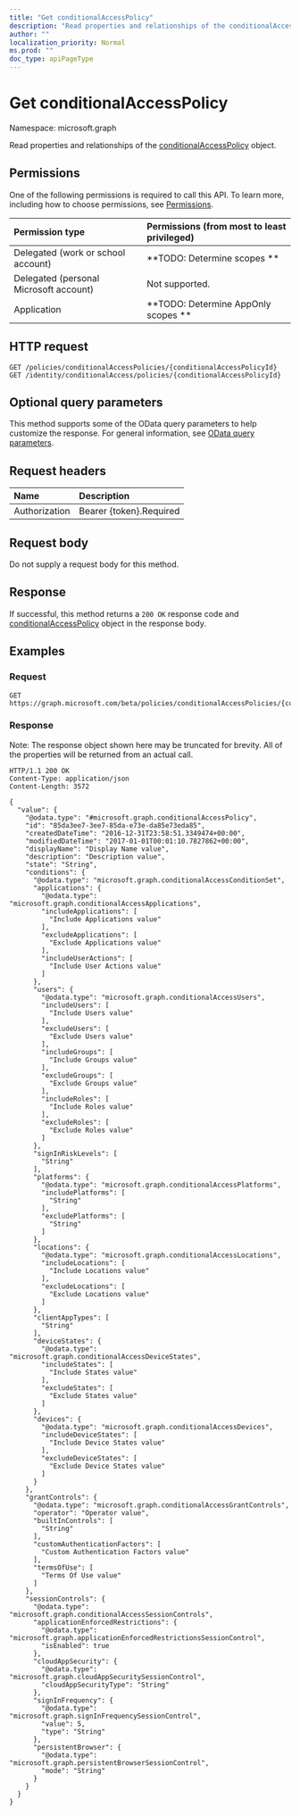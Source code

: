 ```yaml
---
title: "Get conditionalAccessPolicy"
description: "Read properties and relationships of the conditionalAccessPolicy object."
author: ""
localization_priority: Normal
ms.prod: ""
doc_type: apiPageType
---
```


# Get conditionalAccessPolicy

Namespace: microsoft.graph

Read properties and relationships of the [conditionalAccessPolicy](../resources/conditionalaccesspolicy.md) object.

## Permissions
One of the following permissions is required to call this API. To learn more, including how to choose permissions, see [Permissions](/concepts/permissions-reference.md).

|Permission type|Permissions (from most to least privileged)|
|:---|:---|
|Delegated (work or school account)|**TODO: Determine scopes **|
|Delegated (personal Microsoft account)|Not supported.|
|Application|**TODO: Determine AppOnly scopes **|

## HTTP request
<!-- {
  "blockType": "ignored"
}
-->
``` http
GET /policies/conditionalAccessPolicies/{conditionalAccessPolicyId}
GET /identity/conditionalAccess/policies/{conditionalAccessPolicyId}
```

## Optional query parameters
This method supports some of the OData query parameters to help customize the response. For general information, see [OData query parameters](/graph/query-parameters).

## Request headers
|Name|Description|
|:---|:---|
|Authorization|Bearer {token}.Required|

## Request body
Do not supply a request body for this method.

## Response
If successful, this method returns a `200 OK` response code and [conditionalAccessPolicy](../resources/conditionalaccesspolicy.md) object in the response body.

## Examples

### Request
<!-- {
  "blockType": "request",
  "name": "get_conditionalaccesspolicy"
}
-->
``` http
GET https://graph.microsoft.com/beta/policies/conditionalAccessPolicies/{conditionalAccessPolicyId}
```

### Response
Note: The response object shown here may be truncated for brevity. All of the properties will be returned from an actual call.
<!-- {
  "blockType": "response",
  "truncated": true,
  "@odata.type": "microsoft.graph.conditionalAccessPolicy"
}
-->
``` http
HTTP/1.1 200 OK
Content-Type: application/json
Content-Length: 3572

{
  "value": {
    "@odata.type": "#microsoft.graph.conditionalAccessPolicy",
    "id": "85da3ee7-3ee7-85da-e73e-da85e73eda85",
    "createdDateTime": "2016-12-31T23:58:51.3349474+00:00",
    "modifiedDateTime": "2017-01-01T00:01:10.7827862+00:00",
    "displayName": "Display Name value",
    "description": "Description value",
    "state": "String",
    "conditions": {
      "@odata.type": "microsoft.graph.conditionalAccessConditionSet",
      "applications": {
        "@odata.type": "microsoft.graph.conditionalAccessApplications",
        "includeApplications": [
          "Include Applications value"
        ],
        "excludeApplications": [
          "Exclude Applications value"
        ],
        "includeUserActions": [
          "Include User Actions value"
        ]
      },
      "users": {
        "@odata.type": "microsoft.graph.conditionalAccessUsers",
        "includeUsers": [
          "Include Users value"
        ],
        "excludeUsers": [
          "Exclude Users value"
        ],
        "includeGroups": [
          "Include Groups value"
        ],
        "excludeGroups": [
          "Exclude Groups value"
        ],
        "includeRoles": [
          "Include Roles value"
        ],
        "excludeRoles": [
          "Exclude Roles value"
        ]
      },
      "signInRiskLevels": [
        "String"
      ],
      "platforms": {
        "@odata.type": "microsoft.graph.conditionalAccessPlatforms",
        "includePlatforms": [
          "String"
        ],
        "excludePlatforms": [
          "String"
        ]
      },
      "locations": {
        "@odata.type": "microsoft.graph.conditionalAccessLocations",
        "includeLocations": [
          "Include Locations value"
        ],
        "excludeLocations": [
          "Exclude Locations value"
        ]
      },
      "clientAppTypes": [
        "String"
      ],
      "deviceStates": {
        "@odata.type": "microsoft.graph.conditionalAccessDeviceStates",
        "includeStates": [
          "Include States value"
        ],
        "excludeStates": [
          "Exclude States value"
        ]
      },
      "devices": {
        "@odata.type": "microsoft.graph.conditionalAccessDevices",
        "includeDeviceStates": [
          "Include Device States value"
        ],
        "excludeDeviceStates": [
          "Exclude Device States value"
        ]
      }
    },
    "grantControls": {
      "@odata.type": "microsoft.graph.conditionalAccessGrantControls",
      "operator": "Operator value",
      "builtInControls": [
        "String"
      ],
      "customAuthenticationFactors": [
        "Custom Authentication Factors value"
      ],
      "termsOfUse": [
        "Terms Of Use value"
      ]
    },
    "sessionControls": {
      "@odata.type": "microsoft.graph.conditionalAccessSessionControls",
      "applicationEnforcedRestrictions": {
        "@odata.type": "microsoft.graph.applicationEnforcedRestrictionsSessionControl",
        "isEnabled": true
      },
      "cloudAppSecurity": {
        "@odata.type": "microsoft.graph.cloudAppSecuritySessionControl",
        "cloudAppSecurityType": "String"
      },
      "signInFrequency": {
        "@odata.type": "microsoft.graph.signInFrequencySessionControl",
        "value": 5,
        "type": "String"
      },
      "persistentBrowser": {
        "@odata.type": "microsoft.graph.persistentBrowserSessionControl",
        "mode": "String"
      }
    }
  }
}
```

